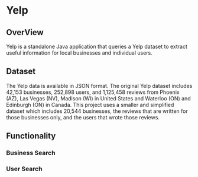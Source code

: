 # Yelp
## OverView
Yelp is a standalone Java application that queries a Yelp dataset to extract useful information for local businesses and individual users. 
## Dataset
The Yelp data is available in JSON format. The original Yelp dataset includes 42,153 businesses, 252,898 users, and 1,125,458 reviews from Phoenix (AZ), Las Vegas (NV), Madison (WI) in United States and Waterloo (ON) and Edinburgh (ON) in Canada. This project uses a smaller and simplified dataset which includes 20,544 businesses, the reviews that are written for those businesses only, and the users that wrote those reviews.
## Functionality
### Business Search
### User Search
